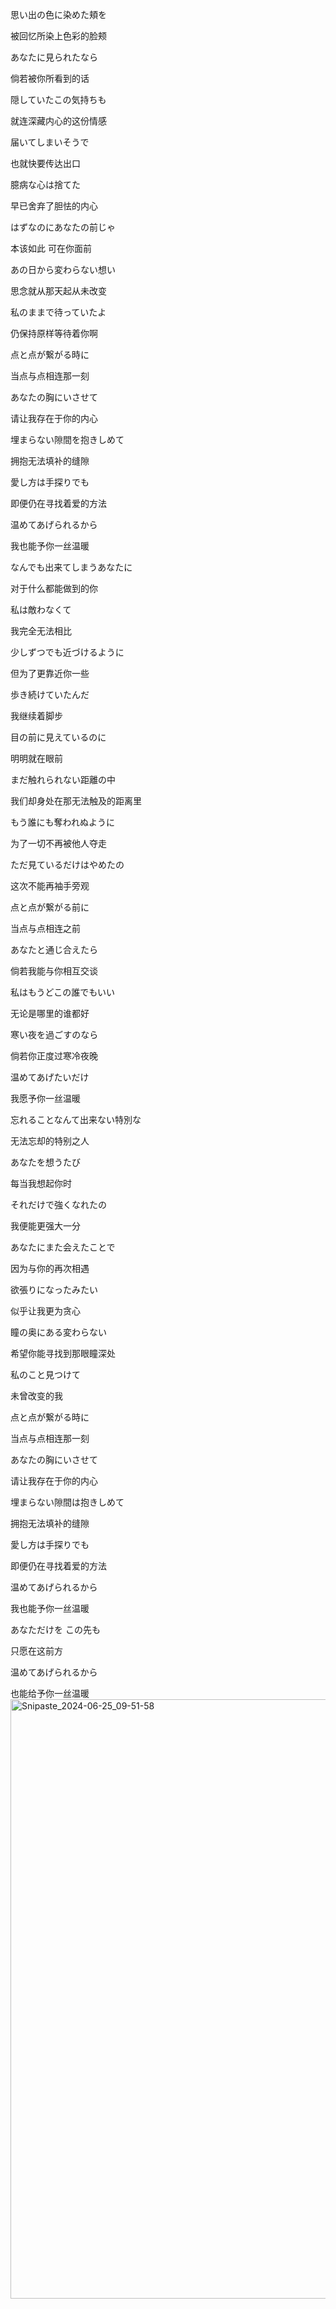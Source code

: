 思い出の色に染めた頬を

被回忆所染上色彩的脸颊

あなたに見られたなら

倘若被你所看到的话

隠していたこの気持ちも

就连深藏内心的这份情感

届いてしまいそうで

也就快要传达出口

臆病な心は捨てた

早已舍弃了胆怯的内心

はずなのにあなたの前じゃ

本该如此 可在你面前

あの日から変わらない想い

思念就从那天起从未改变

私のままで待っていたよ

仍保持原样等待着你啊

点と点が繋がる時に

当点与点相连那一刻

あなたの胸にいさせて

请让我存在于你的内心

埋まらない隙間を抱きしめて

拥抱无法填补的缝隙

愛し方は手探りでも

即便仍在寻找着爱的方法

温めてあげられるから

我也能予你一丝温暖

なんでも出来てしまうあなたに

对于什么都能做到的你

私は敵わなくて

我完全无法相比

少しずつでも近づけるように

但为了更靠近你一些

歩き続けていたんだ

我继续着脚步

目の前に見えているのに

明明就在眼前

まだ触れられない距離の中

我们却身处在那无法触及的距离里

もう誰にも奪われぬように

为了一切不再被他人夺走

ただ見ているだけはやめたの

这次不能再袖手旁观

点と点が繋がる前に

当点与点相连之前

あなたと通じ合えたら

倘若我能与你相互交谈

私はもうどこの誰でもいい

无论是哪里的谁都好

寒い夜を過ごすのなら

倘若你正度过寒冷夜晚

温めてあげたいだけ

我愿予你一丝温暖

忘れることなんて出来ない特別な

无法忘却的特别之人

あなたを想うたび

每当我想起你时

それだけで強くなれたの

我便能更强大一分

あなたにまた会えたことで

因为与你的再次相遇

欲張りになったみたい

似乎让我更为贪心

瞳の奥にある変わらない

希望你能寻找到那眼瞳深处

私のこと見つけて

未曾改变的我

点と点が繋がる時に

当点与点相连那一刻

あなたの胸にいさせて

请让我存在于你的内心

埋まらない隙間は抱きしめて

拥抱无法填补的缝隙

愛し方は手探りでも

即便仍在寻找着爱的方法

温めてあげられるから

我也能予你一丝温暖

あなただけを この先も

只愿在这前方

温めてあげられるから

也能给予你一丝温暖
<img width="959" alt="Snipaste_2024-06-25_09-51-58" src="https://github.com/lao-mu-ji/breathless.github.io/assets/82713293/6c597ba0-fc52-4a5e-85b4-1d3e81d9e51f">
